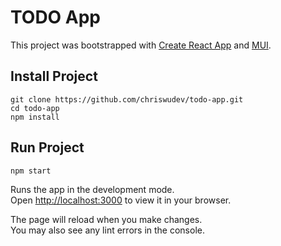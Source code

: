 # TODO App

This project was bootstrapped with [Create React App](https://github.com/facebook/create-react-app) and [MUI](https://mui.com/).

## Install Project

```
git clone https://github.com/chriswudev/todo-app.git
cd todo-app
npm install
```

## Run Project

```
npm start
```

Runs the app in the development mode.\
Open [http://localhost:3000](http://localhost:3000) to view it in your browser.

The page will reload when you make changes.\
You may also see any lint errors in the console.
